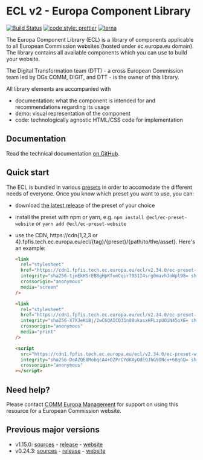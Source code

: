 # ECL v2 - Europa Component Library

[![Build Status](https://drone.fpfis.eu/api/badges/ec-europa/europa-component-library/status.svg)](https://drone.fpfis.eu/ec-europa/europa-component-library)
[![code style: prettier](https://img.shields.io/badge/code_style-prettier-ff69b4.svg?style=flat-square)](https://github.com/prettier/prettier)
[![lerna](https://img.shields.io/badge/maintained%20with-lerna-cc00ff.svg)](https://lernajs.io/)

The Europa Component Library (ECL) is a library of components applicable to all European Commission websites (hosted under ec.europa.eu domain). The library contains all available components which you can use to build your website.

The Digital Transformation team (DTT) - a cross European Commission team led by DGs COMM, DIGIT, and DTT - is the owner of this library.

All library elements are accompanied with

- documentation: what the component is intended for and recommendations regarding its usage
- demo: visual representation of the component
- code: technologically agnostic HTML/CSS code for implementation

## Documentation

Read the technical documentation [on GitHub](docs/README.md).

## Quick start

The ECL is bundled in various [presets](docs/06-presets.md) in order to accomodate the different needs of everyone. Once you know which preset you want to use, you can:

- download [the latest release](https://github.com/ec-europa/europa-component-library/releases/latest) of the preset of your choice
- install the preset with npm or yarn, e.g. `npm install @ecl/ec-preset-website` or `yarn add @ecl/ec-preset-website`
- use the CDN, https://cdn{1,2,3 or 4}.fpfis.tech.ec.europa.eu/ecl/{tag}/{preset}/{path/to/the/asset}. Here's an example:

  ```html
  <link
    rel="stylesheet"
    href="https://cdn1.fpfis.tech.ec.europa.eu/ecl/v2.34.0/ec-preset-website/styles/ecl-ec-preset-website.css"
    integrity="sha256-tjmEkHSrEB8gHpKfumCqir7951I4srg0mavhJoWpl98= sha384-ipVkfIajx7276JXorBNZBwzIVIwyzpRvbavnubB0wT7HDcyBT5ZfejGCxyMjVo/T sha512-FyEJeZ+MRfJWxWc60AqVVZGLyHnIaMblZkxfzLyXxKZoxlh1YM1tnS1JPBlYdUolwkEyqP1RLukB6EsauFnWyA=="
    crossorigin="anonymous"
    media="screen"
  />
  ```

  ```html
  <link
    rel="stylesheet"
    href="https://cdn1.fpfis.tech.ec.europa.eu/ecl/v2.34.0/ec-preset-website/styles/ecl-ec-preset-website-print.css"
    integrity="sha256-X7XJeKiBj/2wC6QAICQ31n08ukasxHFLzpUOiN45oXE= sha384-WumRugT1zddn9RT2pGe1GpY50Rf+C/JWmavSyISiMmyzDgvAG4VnX1n+bNNJnEMP sha512-6+NIHK1tmv5LrzTjwtG9ylNZh+D+/HMOlYT/NowHRGZ2mDe4hRiec3Fr2bTU90WvSKrHNIvTJX48/+wlh3JF1Q=="
    crossorigin="anonymous"
    media="print"
  />
  ```

  ```html
  <script
    src="https://cdn1.fpfis.tech.ec.europa.eu/ecl/v2.34.0/ec-preset-website/styles/ecl-ec-preset-website.js"
    integrity="sha256-DoAZQE8MobqcA4+OZPrCYdKXyOdEQJhG9ONcx+68qGQ= sha384-NTy5Od+E6LYSu9/DK1W/KRRL60d7JewErQngibNKridW94jcxmIJd7XEoWTHWV7D sha512-ANNvPQ3epX39yIc93K4xmIVop7WjNnBHGDywbaLWCNhc1dONyzAXcv+M01szPUi3oQLbkoVCrreJ26T7cjYZGg=="
    crossorigin="anonymous"
  ></script>
  ```

## Need help?

Please contact [COMM Europa Management](mailto:Europamanagement@ec.europa.eu) for support on using this resource for a European Commission website.

## Previous major versions

- v1.15.0: [sources](https://github.com/ec-europa/europa-component-library/tree/v1) - [release](https://github.com/ec-europa/europa-component-library/releases/tag/v1.15.0) - [website](https://ec.europa.eu/component-library/v1.15.0/)
- v0.24.3: [sources](https://github.com/ec-europa/europa-component-library/tree/v0) - [release](https://github.com/ec-europa/europa-component-library/releases/tag/v0.24.3) - [website](https://ec.europa.eu/component-library/v0.24.3/)
